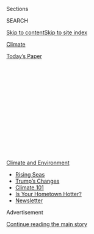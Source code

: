 <div id="app">

<div>

<div>

<div>

<div class="NYTAppHideMasthead css-1q2w90k e1suatyy0">

<div class="section css-ui9rw0 e1suatyy2">

<div class="css-eph4ug er09x8g0">

<div class="css-6n7j50">

</div>

<span class="css-1dv1kvn">Sections</span>

<div class="css-10488qs">

<span class="css-1dv1kvn">SEARCH</span>

</div>

[Skip to content](#site-content)[Skip to site
index](#site-index)

</div>

<div id="masthead-section-label" class="css-1wr3we4 eaxe0e00">

[Climate](https://www.nytimes3xbfgragh.onion/section/climate)

</div>

<div class="css-10698na e1huz5gh0">

</div>

</div>

<div id="masthead-bar-one" class="section hasLinks css-15hmgas e1csuq9d3">

<div class="css-uqyvli e1csuq9d0">

</div>

<div class="css-1uqjmks e1csuq9d1">

</div>

<div class="css-9e9ivx">

[](https://myaccount.nytimes3xbfgragh.onion/auth/login?response_type=cookie&client_id=vi)

</div>

<div class="css-1bvtpon e1csuq9d2">

[Today’s
Paper](https://www.nytimes3xbfgragh.onion/section/todayspaper)

</div>

</div>

</div>

</div>

<div data-aria-hidden="false">

<div id="site-content" data-role="main">

<div>

<div class="css-1aor85t" style="opacity:0.000000001;z-index:-1;visibility:hidden">

<div class="css-1hqnpie">

<div class="css-epjblv">

<span class="css-17xtcya">[Climate](/section/climate)</span><span class="css-x15j1o">|</span><span class="css-fwqvlz">NOAA
Officials Feared Firings After Trump’s Hurricane Claims, Inspector
General
Says</span>

</div>

<div class="css-k008qs">

<div class="css-1iwv8en">

<span class="css-18z7m18"></span>

<div>

</div>

</div>

<span class="css-1n6z4y">https://nyti.ms/2W45GNl</span>

<div class="css-1705lsu">

<div class="css-4xjgmj">

<div class="css-4skfbu" data-role="toolbar" data-aria-label="Social Media Share buttons, Save button, and Comments Panel with current comment count" data-testid="share-tools">

  - 
  - 
  - 
  - 
    
    <div class="css-6n7j50">
    
    </div>

  - 

</div>

</div>

</div>

</div>

</div>

</div>

<div id="NYT_TOP_BANNER_REGION" class="css-13pd83m">

<div>

<div id="styln-prism-menu-1591906231550" class="section interactive-content interactive-size-medium css-1edisqu">

<div class="css-17ih8de interactive-body">

<div id="scroll-container" class="css-1gj85ro">

[<span class="styln-title-wrap"><span class="css-1pje3qr">Climate
and</span><span class="css-1pje3qr">
Environment</span></span>](https://www.nytimes3xbfgragh.onion/section/climate?action=click&pgtype=Article&state=default&region=TOP_BANNER&context=storylines_menu)

  - [Rising
    Seas](https://www.nytimes3xbfgragh.onion/2020/07/30/climate/sea-level-inland-floods.html?action=click&pgtype=Article&state=default&region=TOP_BANNER&context=storylines_menu)
  - [Trump’s
    Changes](https://www.nytimes3xbfgragh.onion/interactive/2020/climate/trump-environment-rollbacks.html?action=click&pgtype=Article&state=default&region=TOP_BANNER&context=storylines_menu)
  - [Climate 101](https://www.nytimes3xbfgragh.onion/interactive/2020/04/19/climate/climate-crash-course-1.html?action=click&pgtype=Article&state=default&region=TOP_BANNER&context=storylines_menu)
  - [Is Your Hometown
    Hotter?](https://www.nytimes3xbfgragh.onion/interactive/2018/08/30/climate/how-much-hotter-is-your-hometown.html?action=click&pgtype=Article&state=default&region=TOP_BANNER&context=storylines_menu)
  - [Newsletter](https://www.nytimes3xbfgragh.onion/newsletters/climate-change?action=click&pgtype=Article&state=default&region=TOP_BANNER&context=storylines_menu)

</div>

</div>

</div>

</div>

</div>

<div id="top-wrapper" class="css-1sy8kpn">

<div id="top-slug" class="css-l9onyx">

Advertisement

</div>

[Continue reading the main
story](#after-top)

<div class="ad top-wrapper" style="text-align:center;height:100%;display:block;min-height:250px">

<div id="top" class="place-ad" data-position="top" data-size-key="top">

</div>

</div>

<div id="after-top">

</div>

</div>

<div>

<div id="sponsor-wrapper" class="css-1hyfx7x">

<div id="sponsor-slug" class="css-19vbshk">

Supported by

</div>

[Continue reading the main
story](#after-sponsor)

<div id="sponsor" class="ad sponsor-wrapper" style="text-align:center;height:100%;display:block">

</div>

<div id="after-sponsor">

</div>

</div>

<div class="css-186x18t">

</div>

<div class="css-1vkm6nb ehdk2mb0">

# NOAA Officials Feared Firings After Trump’s Hurricane Claims, Inspector General Says

</div>

The report found White House pressure led to NOAA’s rebuke of
forecasters who contradicted Mr. Trump’s inaccurate claim that Hurricane
Dorian would hit Alabama.

<div class="css-79elbk" data-testid="photoviewer-wrapper">

<div class="css-z3e15g" data-testid="photoviewer-wrapper-hidden">

</div>

<div class="css-1a48zt4 ehw59r15" data-testid="photoviewer-children">

![<span class="css-16f3y1r e13ogyst0" data-aria-hidden="true">Neil
Jacobs, the head of NOAA, at a conference in Huntsville, Ala., in
2019. </span><span class="css-cnj6d5 e1z0qqy90" itemprop="copyrightHolder"><span class="css-1ly73wi e1tej78p0">Credit...</span><span><span>Wes
Frazer for The New York
Times</span></span></span>](https://static01.graylady3jvrrxbe.onion/images/2020/07/09/climate/00cli-NOAA/00cli-NOAA-articleLarge.jpg?quality=75&auto=webp&disable=upscale)

</div>

</div>

<div class="css-18e8msd">

<div class="css-pdw9fk epjyd6m0">

<div class="css-1txwxcy ey68jwv0" data-aria-hidden="true">

[![Christopher
Flavelle](https://static01.graylady3jvrrxbe.onion/images/2019/06/28/climate/author-chris-flavelle/author-chris-flavelle-thumbLarge-v3.png
"Christopher Flavelle")](https://www.nytimes3xbfgragh.onion/by/christopher-flavelle)[![Lisa
Friedman](https://static01.graylady3jvrrxbe.onion/images/2018/07/18/multimedia/author-lisa-friedman/author-lisa-friedman-thumbLarge.png
"Lisa Friedman")](https://www.nytimes3xbfgragh.onion/by/lisa-friedman)

</div>

<div class="css-1baulvz">

By [<span class="css-1baulvz" itemprop="name">Christopher
Flavelle</span>](https://www.nytimes3xbfgragh.onion/by/christopher-flavelle)
and [<span class="css-1baulvz last-byline" itemprop="name">Lisa
Friedman</span>](https://www.nytimes3xbfgragh.onion/by/lisa-friedman)

</div>

</div>

  - 
    
    <div class="css-ld3wwf e16638kd2">
    
    July 9,
    2020
    
    </div>

  - 
    
    <div class="css-4xjgmj">
    
    <div class="css-d8bdto" data-role="toolbar" data-aria-label="Social Media Share buttons, Save button, and Comments Panel with current comment count" data-testid="share-tools">
    
      - 
      - 
      - 
      - 
        
        <div class="css-6n7j50">
        
        </div>
    
      - 
    
    </div>
    
    </div>

</div>

</div>

<div class="section meteredContent css-1r7ky0e" name="articleBody" itemprop="articleBody">

<div class="css-1fanzo5 StoryBodyCompanionColumn">

<div class="css-53u6y8">

WASHINGTON — The head of the National Oceanic and Atmospheric
Administration felt that his job and the jobs of others would be in
jeopardy if the agency did not rebuke forecasters who contradicted
President Trump’s [inaccurate claim last
year](https://www.nytimes3xbfgragh.onion/2019/09/09/climate/hurricane-dorian-trump-tweet.html)
about the path of Hurricane Dorian, a government report found.

The inspector general’s report examined the aftermath of Mr. Trump’s
insistence that Hurricane Dorian was headed toward Alabama, which
National Weather Service forecasters in Alabama contradicted. It found a
politicized process that investigators described as having “significant
flaws” in which late-night demands from White House led to urgent
intercontinental telephone calls, text messages and emails that
culminated in a controversial NOAA statement criticizing the
forecasters.

The inspector general, Peggy E. Gustafson, placed blame largely with top
aides to Secretary of Commerce Wilbur L. Ross Jr., whose agency oversees
NOAA, and who were tasked with coordinating the Sept. 6 unsigned
statement suggesting that the president was right, and that Alabama
forecasters had acted improperly by suggesting otherwise.

She called that statement “contrary to the apolitical mission” of the
science agency and described it as “the end result of events triggered
by an external demand placed on Secretary Ross — specifically, a request
from the White House to, in Secretary Ross’s words, ‘close the gap’
between President Trump’s statement and the [NWS Birmingham
tweet](https://www.nytimes3xbfgragh.onion/2019/11/07/climate/trump-alabama-sharpie-hurricane.html).”

</div>

</div>

<div class="css-1fanzo5 StoryBodyCompanionColumn">

<div class="css-53u6y8">

She did not find “credible evidence” that top Commerce Department
officials explicitly threatened to fire Neil Jacobs, then the acting
administrator of NOAA. But Dr. Jacobs told investigators that he
“definitely felt like our jobs were on the line” if he refused to
counter his own weather
forecasters.

<div id="NYT_MAIN_CONTENT_1_REGION" class="css-9tf9ac">

<div>

<div id="styln-prism-guide-1593610178459" class="section interactive-content interactive-size-medium css-1ftcdic">

<div class="css-17ih8de interactive-body">

<div id="prism-freeform-block-37356" class="css-19mumt8" data-role="complementary" data-storyline="Climate and Environment" data-truncated="false" tabindex="0">

<div class="css-a8d9oz">

<div>

[](https://www.nytimes3xbfgragh.onion/section/climate?action=click&pgtype=Article&state=default&region=MAIN_CONTENT_1&context=storylines_keepup)

### Climate and Environment ›

#### Keep Up on the Latest Climate News

Updated July 30, 2020

Here’s what you need to know about the latest climate change news this
week:

  -   - [Floods
        in](https://www.nytimes3xbfgragh.onion/2020/07/30/climate/bangladesh-floods.html?action=click&pgtype=Article&state=default&region=MAIN_CONTENT_1&context=storylines_keepup)[Bangladesh](https://www.nytimes3xbfgragh.onion/2020/07/30/climate/bangladesh-floods.html?action=click&pgtype=Article&state=default&region=MAIN_CONTENT_1&context=storylines_keepup)
        are punishing the people least responsible for climate change.
      - As climate change raises sea levels, [storm surges and high
        tides](https://www.nytimes3xbfgragh.onion/2020/07/30/climate/sea-level-inland-floods.html?action=click&pgtype=Article&state=default&region=MAIN_CONTENT_1&context=storylines_keepup)
        are likely to push farther inland.
      - The E.P.A. inspector general plans to investigate whether a
        rollback of fuel efficiency standards [violated government
        rules](https://www.nytimes3xbfgragh.onion/2020/07/27/climate/trump-fuel-efficiency-rule.html?action=click&pgtype=Article&state=default&region=MAIN_CONTENT_1&context=storylines_keepup).

<div id="styln-survey-component-37356" class="styln-survey-component">

</div>

</div>

</div>

</div>

</div>

</div>

</div>

</div>

“At a minimum, miscommunication or a lack of clarity surrounded the key
issues of whether anyone’s job was at risk,” the report found.

On Sept. 1, Mr. Trump wrote on Twitter that Dorian, which was then
approaching the East Coast of the United States, would hit states,
including Alabama, “[harder than
anticipated](https://twitter.com/realDonaldTrump/status/1168174613827899393).”
Forecasters in the Birmingham, Ala., office of the National Weather
Service then contradicted him by assuring the public they were safe.
“Alabama will NOT see any impacts from Dorian,” they wrote.

On Sept. 4 Mr. Trump appeared in the Oval Office [with an altered
map](https://www.nytimes3xbfgragh.onion/2019/09/04/us/politics/trump-hurricane-alabama-sharpie.html)
of Hurricane Dorian’s path, increasing scrutiny of the president’s
insistence that Alabama was in danger and lending the moniker
“Sharpiegate” to the episode.

The pressure on Dr. Jacobs and his staff originated with Mr. Trump’s
acting chief of staff, Mick Mulvaney, who emailed Secretary Ross while
in Greece on agency travel the morning of Sept. 5 asking him to look
into the discrepancy. Mr. Mulvaney then followed up with an email.

</div>

</div>

<div class="css-1fanzo5 StoryBodyCompanionColumn">

<div class="css-53u6y8">

Mr. Trump, Mr. Mulvaney said, “wants either a correction or an
explanation or both” for the forecasters’ statement, according to the
report.

On Sept. 6 NOAA issued an [unsigned
statement](https://www.nytimes3xbfgragh.onion/2019/09/06/us/politics/trump-alabama-dorian.html)
calling the Birmingham office’s Twitter posting “inconsistent with
probabilities from the best forecast products available at the time.”

In a report last month, NOAA concluded that the statement from Dr.
Jacobs’s office [violated the agency’s code of
conduct](https://www.nytimes3xbfgragh.onion/2020/06/15/climate/noaa-sharpiegate-ethics-violation.html).
That report did not address the actions of Secretary Ross or other
officials at the Commerce Department.

<div class="css-1q1hscp">

<div class="css-1xk4eoy">

<div id="CLIM">

</div>

</div>

</div>

In a series of text message exchanges from Sept. 6 that were included in
the report, Michael Walsh, the chief of staff at the Commerce
Department, suggested a way to portray the president’s statements about
Alabama in a more favorable light.

An earlier forecast, which was out of date by the time of Mr. Trump’s
post on Twitter, had shown a small chance that Alabama would experience
moderate winds from Dorian. “I wonder whether we build a narrative that
validates the early Alabama forecast,” Mr. Walsh wrote to Dr. Jacobs and
Julie Roberts, then a senior political staffer at NOAA.

Mr. Walsh proposed that Dr. Jacobs issue a statement, in which Dr.
Jacobs would say that he had told Mr. Trump during a briefing on the
previous Sunday that “there was a strong possibility that the hurricane
would punch through Florida and hit the panhandle including Alabama,” in
Mr. Walsh’s proposed language.

</div>

</div>

<div class="css-1fanzo5 StoryBodyCompanionColumn">

<div class="css-53u6y8">

Ms. Roberts responded to Mr. Walsh: “We did not tell him Alabama was in
play on Sunday.”

In a response included in the report, Mr. Walsh called the report’s
conclusions “completely unsupported by any of the evidence.”

“The Inspector General instead selectively quotes from interviews, takes
facts out of context, portrays events as related to one another without
any evidence establishing a connection, and ignores basic governance
structures at the Department of Commerce,” Mr. Walsh wrote.

In a separate response, Sean B. Brebbia, the department’s acting deputy
general counsel for the Office of Special Projects, said the report’s
lack of formal recommendations “shows that there were no major flaws in
the Department’s handling of this situation."

“The Department views this matter as closed,” Mr. Brebbia concluded.

</div>

</div>

</div>

<div>

</div>

<div>

</div>

<div>

</div>

<div>

<div id="bottom-wrapper" class="css-1ede5it">

<div id="bottom-slug" class="css-l9onyx">

Advertisement

</div>

[Continue reading the main
story](#after-bottom)

<div id="bottom" class="ad bottom-wrapper" style="text-align:center;height:100%;display:block;min-height:90px">

</div>

<div id="after-bottom">

</div>

</div>

</div>

</div>

</div>

## Site Index

<div>

</div>

## Site Information Navigation

  - [© <span>2020</span> <span>The New York Times
    Company</span>](https://help.nytimes3xbfgragh.onion/hc/en-us/articles/115014792127-Copyright-notice)

<!-- end list -->

  - [NYTCo](https://www.nytco.com/)
  - [Contact
    Us](https://help.nytimes3xbfgragh.onion/hc/en-us/articles/115015385887-Contact-Us)
  - [Work with us](https://www.nytco.com/careers/)
  - [Advertise](https://nytmediakit.com/)
  - [T Brand Studio](http://www.tbrandstudio.com/)
  - [Your Ad
    Choices](https://www.nytimes3xbfgragh.onion/privacy/cookie-policy#how-do-i-manage-trackers)
  - [Privacy](https://www.nytimes3xbfgragh.onion/privacy)
  - [Terms of
    Service](https://help.nytimes3xbfgragh.onion/hc/en-us/articles/115014893428-Terms-of-service)
  - [Terms of
    Sale](https://help.nytimes3xbfgragh.onion/hc/en-us/articles/115014893968-Terms-of-sale)
  - [Site
    Map](https://spiderbites.nytimes3xbfgragh.onion)
  - [Help](https://help.nytimes3xbfgragh.onion/hc/en-us)
  - [Subscriptions](https://www.nytimes3xbfgragh.onion/subscription?campaignId=37WXW)

</div>

</div>

</div>

</div>
